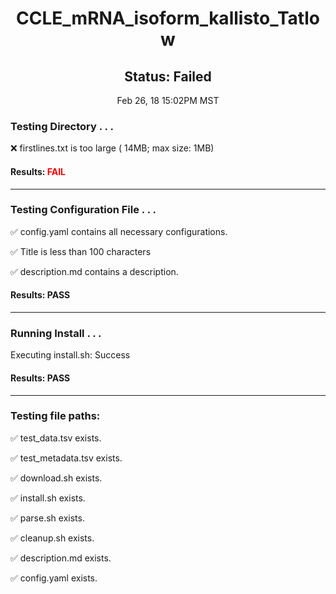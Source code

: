 <h1><center>CCLE_mRNA_isoform_kallisto_Tatlow</center></h1>
<h2><center> Status: Failed </center></h2>
<center>Feb 26, 18 15:02PM MST</center>


### Testing Directory . . .

&#10060;	firstlines.txt is too large ( 14MB; max size: 1MB)

#### Results: **<font color="red">FAIL</font>**
---
### Testing Configuration File . . .

&#9989;	config.yaml contains all necessary configurations.

&#9989;	Title is less than 100 characters

&#9989;	description.md contains a description.

#### Results: PASS
---
### Running Install . . .

Executing install.sh: Success

#### Results: PASS
---

### Testing file paths:

&#9989;	test_data.tsv exists.

&#9989;	test_metadata.tsv exists.

&#9989;	download.sh exists.

&#9989;	install.sh exists.

&#9989;	parse.sh exists.

&#9989;	cleanup.sh exists.

&#9989;	description.md exists.

&#9989;	config.yaml exists.

